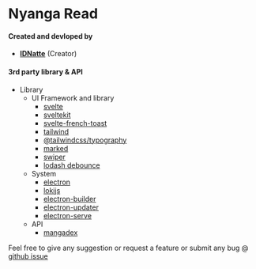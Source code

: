 # Nyanga Read

#### Created and devloped by

- [**IDNatte**](https://github.com/IDNatte) (Creator)

#### 3rd party library & API

- Library
  - UI Framework and library
    - [svelte](https://svelte.dev)
    - [sveltekit](https://kit.svelte.dev/)
    - [svelte-french-toast](https://svelte-french-toast.com/)
    - [tailwind](https://tailwindcss.com/)
    - [@tailwindcss/typography](https://tailwindcss.com/docs/typography-plugin)
    - [marked](https://marked.js.org/)
    - [swiper](https://swiperjs.com/)
    - [lodash debounce](https://lodash.com/docs/#debounce)
  - System
    - [electron](https://www.electronjs.org/)
    - [lokijs](https://techfort.github.io/LokiJS/)
    - [electron-builder](https://www.electron.build)
    - [electron-updater](https://yarnpkg.com/package/electron-updater)
    - [electron-serve](https://github.com/sindresorhus/electron-serve)
  - API
    - [mangadex](api.mangadex.org)

Feel free to give any suggestion or request a feature or submit any bug @ [github issue](https://github.com/IDNatte/mang-redr/issues)
